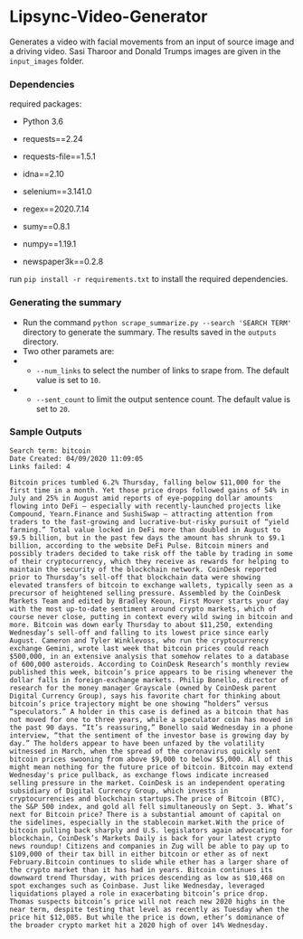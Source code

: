 # Lipsync-Video-Generator

Generates a video with facial movements from an input of source image and a driving video. 
Sasi Tharoor and Donald Trumps images are given in the `input_images` folder. 

### Dependencies

required packages: 

- Python 3.6

- requests==2.24
- requests-file==1.5.1
- idna==2.10
- selenium==3.141.0
- regex==2020.7.14
- sumy==0.8.1
- numpy==1.19.1
- newspaper3k==0.2.8

run `pip install -r requirements.txt` to install the required dependencies.

### Generating the summary

- Run the command `python scrape_summarize.py --search 'SEARCH TERM'` directory to generate the summary. The results saved in the `outputs` directory.
- Two other paramets are:
- * `--num_links` to select the number of links to srape from. The default value is set to `10`.
- * `--sent_count` to limit the output sentence count. The default value is set to `20`.


### Sample Outputs

```
Search term: bitcoin
Date Created: 04/09/2020 11:09:05
Links failed: 4

Bitcoin prices tumbled 6.2% Thursday, falling below $11,000 for the first time in a month. Yet those price drops followed gains of 54% in July and 25% in August amid reports of eye-popping dollar amounts flowing into DeFi – especially with recently-launched projects like Compound, Yearn.Finance and SushiSwap – attracting attention from traders to the fast-growing and lucrative-but-risky pursuit of “yield farming.” Total value locked in DeFi more than doubled in August to $9.5 billion, but in the past few days the amount has shrunk to $9.1 billion, according to the website DeFi Pulse. Bitcoin miners and possibly traders decided to take risk off the table by trading in some of their cryptocurrency, which they receive as rewards for helping to maintain the security of the blockchain network. CoinDesk reported prior to Thursday’s sell-off that blockchain data were showing elevated transfers of bitcoin to exchange wallets, typically seen as a precursor of heightened selling pressure. Assembled by the CoinDesk Markets Team and edited by Bradley Keoun, First Mover starts your day with the most up-to-date sentiment around crypto markets, which of course never close, putting in context every wild swing in bitcoin and more. Bitcoin was down early Thursday to about $11,250, extending Wednesday’s sell-off and falling to its lowest price since early August. Cameron and Tyler Winklevoss, who run the cryptocurrency exchange Gemini, wrote last week that bitcoin prices could reach $500,000, in an extensive analysis that somehow relates to a database of 600,000 asteroids. According to CoinDesk Research’s monthly review published this week, bitcoin’s price appears to be rising whenever the dollar falls in foreign-exchange markets. Philip Bonello, director of research for the money manager Grayscale (owned by CoinDesk parent Digital Currency Group), says his favorite chart for thinking about bitcoin’s price trajectory might be one showing “holders” versus “speculators.” A holder in this case is defined as a bitcoin that has not moved for one to three years, while a speculator coin has moved in the past 90 days. “It’s reassuring,” Bonello said Wednesday in a phone interview, “that the sentiment of the investor base is growing day by day.” The holders appear to have been unfazed by the volatility witnessed in March, when the spread of the coronavirus quickly sent bitcoin prices swooning from above $9,000 to below $5,000. All of this might mean nothing for the future price of bitcoin. Bitcoin may extend Wednesday's price pullback, as exchange flows indicate increased selling pressure in the market. CoinDesk is an independent operating subsidiary of Digital Currency Group, which invests in cryptocurrencies and blockchain startups.The price of Bitcoin (BTC), the S&P 500 index, and gold all fell simultaneously on Sept. 3. What’s next for Bitcoin price? There is a substantial amount of capital on the sidelines, especially in the stablecoin market.With the price of bitcoin pulling back sharply and U.S. legislators again advocating for blockchain, CoinDesk’s Markets Daily is back for your latest crypto news roundup! Citizens and companies in Zug will be able to pay up to $109,000 of their tax bill in either bitcoin or ether as of next February.Bitcoin continues to slide while ether has a larger share of the crypto market than it has had in years. Bitcoin continues its downward trend Thursday, with prices descending as low as $10,468 on spot exchanges such as Coinbase. Just like Wednesday, leveraged liquidations played a role in exacerbating bitcoin’s price drop. Thomas suspects bitcoin’s price will not reach new 2020 highs in the near term, despite testing that level as recently as Tuesday when the price hit $12,085. But while the price is down, ether’s dominance of the broader crypto market hit a 2020 high of over 14% Wednesday.
```